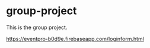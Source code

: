 # group-project

This is the group project. 

https://eventpro-b0d9e.firebaseapp.com/loginform.html
